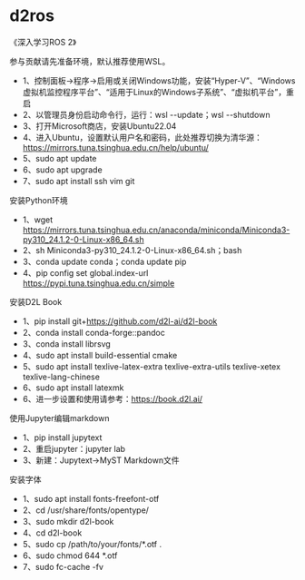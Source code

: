# d2ros

《深入学习ROS 2》

参与贡献请先准备环境，默认推荐使用WSL。

  * 1、控制面板->程序->启用或关闭Windows功能，安装“Hyper-V”、“Windows虚拟机监控程序平台”、“适用于Linux的Windows子系统”、“虚拟机平台”，重启
  * 2、以管理员身份启动命令行，运行：wsl --update；wsl --shutdown
  * 3、打开Microsoft商店，安装Ubuntu22.04
  * 4、进入Ubuntu，设置默认用户名和密码，此处推荐切换为清华源：https://mirrors.tuna.tsinghua.edu.cn/help/ubuntu/
  * 5、sudo apt update
  * 6、sudo apt upgrade
  * 7、sudo apt install ssh vim git

安装Python环境

  * 1、wget https://mirrors.tuna.tsinghua.edu.cn/anaconda/miniconda/Miniconda3-py310_24.1.2-0-Linux-x86_64.sh
  * 2、sh Miniconda3-py310_24.1.2-0-Linux-x86_64.sh；bash
  * 3、conda update conda；conda update pip
  * 4、pip config set global.index-url https://pypi.tuna.tsinghua.edu.cn/simple

安装D2L Book

  * 1、pip install git+https://github.com/d2l-ai/d2l-book
  * 2、conda install conda-forge::pandoc
  * 3、conda install librsvg
  * 4、sudo apt install build-essential cmake
  * 5、sudo apt install texlive-latex-extra texlive-extra-utils texlive-xetex texlive-lang-chinese
  * 6、sudo apt install latexmk
  * 6、进一步设置和使用请参考：https://book.d2l.ai/

使用Jupyter编辑markdown

  * 1、pip install jupytext
  * 2、重启jupyter：jupyter lab
  * 3、新建：Jupytext->MyST Markdown文件

安装字体

  * 1、sudo apt install fonts-freefont-otf
  * 2、cd /usr/share/fonts/opentype/
  * 3、sudo mkdir d2l-book
  * 4、cd d2l-book
  * 5、sudo cp /path/to/your/fonts/*.otf .
  * 6、sudo chmod 644 *.otf
  * 7、sudo fc-cache -fv
